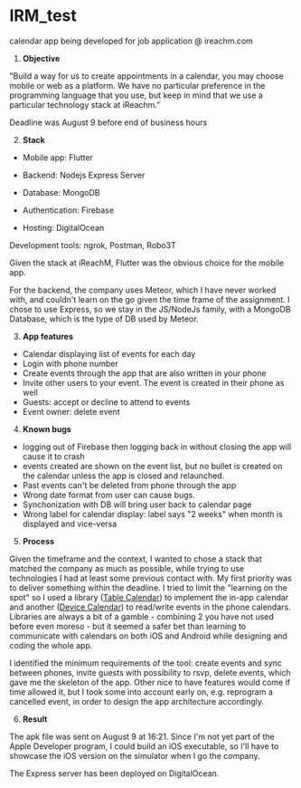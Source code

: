 # IRM_test
calendar app being developed for job application @ ireachm.com

1. **Objective**

"Build a way for us to create appointments in a calendar, you may choose mobile or web as a platform.
We have no particular preference in the programming language that you use, but keep in mind that we use a particular technology stack at iReachm."

Deadline was August 9 before end of business hours

2. **Stack**

- Mobile app: Flutter

- Backend: Nodejs Express Server

- Database: MongoDB

- Authentication: Firebase

- Hosting: DigitalOcean

Development tools: ngrok, Postman, Robo3T 


Given the stack at iReachM, Flutter was the obvious choice for the mobile app. 

For the backend, the company uses Meteor, which I have never worked with, and couldn't learn on the go given the time frame of the assignment. I chose to use Express, so we stay in the JS/NodeJs family, with a MongoDB Database, which is the type of DB used by Meteor.

3. **App features**
- Calendar displaying list of events for each day
- Login with phone number
- Create events through the app that are also written in your phone
- Invite other users to your event. The event is created in their phone as well
- Guests: accept or decline to attend to events
- Event owner: delete event

4. **Known bugs** 

- logging out of Firebase then logging back in without closing the app will cause it to crash
- events created are shown on the event list, but no bullet is created on the calendar unless the app is closed and relaunched.
- Past events can't be deleted from phone through the app
- Wrong date format from user can cause bugs.
- Synchonization with DB will bring user back to calendar page
- Wrong label for calendar display: label says "2 weeks" when month is displayed and vice-versa

5. **Process**

Given the timeframe and the context, I wanted to chose a stack that matched the company as much as possible, while trying to use technologies I had at least some previous contact with.
My first priority was to deliver something within the deadline. I tried to limit the "learning on the spot" so I used a library ([Table Calendar]("https://pub.dev/packages/table_calendar")) to implement the in-app calendar and another ([Device Calendar]("https://pub.dev/packages/device_calendar")) to read/write events in the phone calendars. Libraries are always a bit of a gamble - combining 2 you have not used before even moreso - but it seemed a safer bet than learning to communicate with calendars on both iOS and Android while designing and coding the whole app.

I identified the minimum requirements of the tool: create events and sync between phones, invite guests with possibility to rsvp, delete events, which gave me the skeleton of the app. Other nice to have features would come if time allowed it, but I took some into account early on, e.g. reprogram a cancelled event, in order to design the app architecture accordingly.

6. **Result**

The apk file was sent on August 9 at 16:21. Since I'm not yet part of the Apple Developer program, I could build an iOS executable, so I'll have to showcase the iOS version on the simulator when I go the company.

The Express server has been deployed on DigitalOcean.




